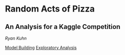 # Random Acts of Pizza
## An Analysis for a Kaggle Competition
<i> Ryan Kuhn</i>


[Model Building]("./ModelBuilding.html")
[Exploratory Analysis]("./ExploratoryAnalysis.html")

